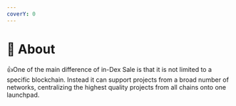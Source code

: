 ```yaml
---
coverY: 0
---
```


# 💎 About

:thumbsup:One of the main difference of in-Dex Sale is that it is not limited to a specific blockchain. Instead it can support projects  from a broad number of networks, centralizing the highest quality projects from all chains onto one launchpad.&#x20;

